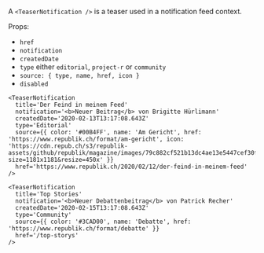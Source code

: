 A `<TeaserNotification />` is a teaser used in a notification feed context.

Props:
- `href`
- `notification`
- `createdDate`
- `type` either `editorial`, `project-r` or `community`
- `source: { type, name, href, icon }`
- `disabled`

```react
<TeaserNotification
  title='Der Feind in meinem Feed'
  notification='<b>Neuer Beitrag</b> von Brigitte Hürlimann'
  createdDate='2020-02-13T13:17:08.643Z'
  type='Editorial'
  source={{ color: '#00B4FF', name: 'Am Gericht', href: 'https://www.republik.ch/format/am-gericht', icon: 'https://cdn.repub.ch/s3/republik-assets/github/republik/magazine/images/79c882cf521b13dc4ae13e5447cef30fac429b87.png.webp?size=1181x1181&resize=450x' }}
  href='https://www.republik.ch/2020/02/12/der-feind-in-meinem-feed'
/>
```


```react
<TeaserNotification
  title='Top Stories'
  notification='<b>Neuer Debattenbeitrag</b> von Patrick Recher'
  createdDate='2020-02-15T13:17:08.643Z'
  type='Community'
  source={{ color: '#3CAD00', name: 'Debatte', href: 'https://www.republik.ch/format/debatte' }}
  href='/top-storys'
/>
```
